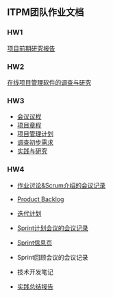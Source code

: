 ## ITPM团队作业文档

### HW1

[项目前期研究报告](https://blog.csdn.net/weixin_40377691/article/details/105938807)

### HW2

[在线项目管理软件的调查与研究](https://blog.csdn.net/Passionzq/article/details/106365997)

### HW3

- [会议议程](会议议程.pdf)
- [项目章程](项目章程.md)
- [项目管理计划](项目管理计划.md)
- [调查初步需求](调查初步需求.md)
- [实践与研究](实践与研究.md)

### HW4

- [作业讨论&Scrum介绍的会议记录](作业讨论&Scrum介绍的会议记录.pdf)
- [Product Backlog](https://docs.qq.com/sheet/DVk9DTHNuZURqVEhD?tab=BB08J2)
- [迭代计划](迭代计划.md)

- [Sprint计划会议的会议记录](Sprint计划会议的会议记录.pdf)
- [Sprint信息页](Sprint信息页.md)
- Sprint回顾会议的会议记录
- 技术开发笔记
- [实践总结报告](经验总结.md)

